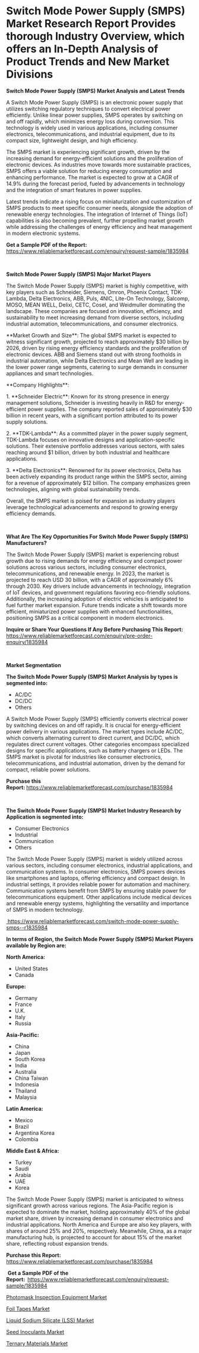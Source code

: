 <p><h1>Switch Mode Power Supply (SMPS) Market Research Report Provides thorough Industry Overview, which offers an In-Depth Analysis of Product Trends and New Market Divisions</h1></p><p><strong>Switch Mode Power Supply (SMPS) Market Analysis and Latest Trends</strong></p>
<p><p>A Switch Mode Power Supply (SMPS) is an electronic power supply that utilizes switching regulatory techniques to convert electrical power efficiently. Unlike linear power supplies, SMPS operates by switching on and off rapidly, which minimizes energy loss during conversion. This technology is widely used in various applications, including consumer electronics, telecommunications, and industrial equipment, due to its compact size, lightweight design, and high efficiency.</p><p>The SMPS market is experiencing significant growth, driven by the increasing demand for energy-efficient solutions and the proliferation of electronic devices. As industries move towards more sustainable practices, SMPS offers a viable solution for reducing energy consumption and enhancing performance. The market is expected to grow at a CAGR of 14.9% during the forecast period, fueled by advancements in technology and the integration of smart features in power supplies.</p><p>Latest trends indicate a rising focus on miniaturization and customization of SMPS products to meet specific consumer needs, alongside the adoption of renewable energy technologies. The integration of Internet of Things (IoT) capabilities is also becoming prevalent, further propelling market growth while addressing the challenges of energy efficiency and heat management in modern electronic systems.</p></p>
<p><strong>Get a Sample PDF of the Report:&nbsp;</strong> <a href="https://www.reliablemarketforecast.com/enquiry/request-sample/1835984?utm_campaign=1140&utm_medium=2&utm_source=Github&utm_content=ia&utm_term=16102024&utm_id=switch-mode-power-supply-smps">https://www.reliablemarketforecast.com/enquiry/request-sample/1835984</a></p>
<p>&nbsp;</p>
<p><strong>Switch Mode Power Supply (SMPS) Major Market Players</strong></p>
<p><p>The Switch Mode Power Supply (SMPS) market is highly competitive, with key players such as Schneider, Siemens, Omron, Phoenix Contact, TDK-Lambda, Delta Electronics, ABB, Puls, 4NIC, Lite-On Technology, Salcomp, MOSO, MEAN WELL, Delixi, CETC, Cosel, and Weidmuller dominating the landscape. These companies are focused on innovation, efficiency, and sustainability to meet increasing demand from diverse sectors, including industrial automation, telecommunications, and consumer electronics.</p><p>**Market Growth and Size**: The global SMPS market is expected to witness significant growth, projected to reach approximately $30 billion by 2026, driven by rising energy efficiency standards and the proliferation of electronic devices. ABB and Siemens stand out with strong footholds in industrial automation, while Delta Electronics and Mean Well are leading in the lower power range segments, catering to surge demands in consumer appliances and smart technologies.</p><p>**Company Highlights**: </p><p>1. **Schneider Electric**: Known for its strong presence in energy management solutions, Schneider is investing heavily in R&D for energy-efficient power supplies. The company reported sales of approximately $30 billion in recent years, with a significant portion attributed to its power supply solutions.</p><p>2. **TDK-Lambda**: As a committed player in the power supply segment, TDK-Lambda focuses on innovative designs and application-specific solutions. Their extensive portfolio addresses various sectors, with sales reaching around $1 billion, driven by both industrial and healthcare applications.</p><p>3. **Delta Electronics**: Renowned for its power electronics, Delta has been actively expanding its product range within the SMPS sector, aiming for a revenue of approximately $12 billion. The company emphasizes green technologies, aligning with global sustainability trends.</p><p>Overall, the SMPS market is poised for expansion as industry players leverage technological advancements and respond to growing energy efficiency demands.</p></p>
<p>&nbsp;</p>
<p><strong>What Are The Key Opportunities For Switch Mode Power Supply (SMPS) Manufacturers?</strong></p>
<p><p>The Switch Mode Power Supply (SMPS) market is experiencing robust growth due to rising demands for energy efficiency and compact power solutions across various sectors, including consumer electronics, telecommunications, and renewable energy. In 2023, the market is projected to reach USD 30 billion, with a CAGR of approximately 6% through 2030. Key drivers include advancements in technology, integration of IoT devices, and government regulations favoring eco-friendly solutions. Additionally, the increasing adoption of electric vehicles is anticipated to fuel further market expansion. Future trends indicate a shift towards more efficient, miniaturized power supplies with enhanced functionalities, positioning SMPS as a critical component in modern electronics.</p></p>
<p><strong>Inquire or Share Your Questions If Any Before Purchasing This Report:</strong> <a href="https://www.reliablemarketforecast.com/enquiry/pre-order-enquiry/1835984?utm_campaign=1140&utm_medium=2&utm_source=Github&utm_content=ia&utm_term=16102024&utm_id=switch-mode-power-supply-smps">https://www.reliablemarketforecast.com/enquiry/pre-order-enquiry/1835984</a></p>
<p>&nbsp;</p>
<p><strong>Market Segmentation</strong></p>
<p><strong>The Switch Mode Power Supply (SMPS) Market Analysis by types is segmented into:</strong></p>
<p><ul><li>AC/DC</li><li>DC/DC</li><li>Others</li></ul></p>
<p><p>A Switch Mode Power Supply (SMPS) efficiently converts electrical power by switching devices on and off rapidly. It is crucial for energy-efficient power delivery in various applications. The market types include AC/DC, which converts alternating current to direct current, and DC/DC, which regulates direct current voltages. Other categories encompass specialized designs for specific applications, such as battery chargers or LEDs. The SMPS market is pivotal for industries like consumer electronics, telecommunications, and industrial automation, driven by the demand for compact, reliable power solutions.</p></p>
<p><strong>Purchase this Report:&nbsp;</strong><a href="https://www.reliablemarketforecast.com/purchase/1835984?utm_campaign=1140&utm_medium=2&utm_source=Github&utm_content=ia&utm_term=16102024&utm_id=switch-mode-power-supply-smps">https://www.reliablemarketforecast.com/purchase/1835984</a></p>
<p>&nbsp;</p>
<p><strong>The Switch Mode Power Supply (SMPS) Market Industry Research by Application is segmented into:</strong></p>
<p><ul><li>Consumer Electronics</li><li>Industrial</li><li>Communication</li><li>Others</li></ul></p>
<p><p>The Switch Mode Power Supply (SMPS) market is widely utilized across various sectors, including consumer electronics, industrial applications, and communication systems. In consumer electronics, SMPS powers devices like smartphones and laptops, offering efficiency and compact design. In industrial settings, it provides reliable power for automation and machinery. Communication systems benefit from SMPS by ensuring stable power for telecommunications equipment. Other applications include medical devices and renewable energy systems, highlighting the versatility and importance of SMPS in modern technology.</p></p>
<p><a href="https://www.reliablemarketforecast.com/switch-mode-power-supply-smps--r1835984?utm_campaign=1140&utm_medium=2&utm_source=Github&utm_content=ia&utm_term=16102024&utm_id=switch-mode-power-supply-smps">&nbsp;https://www.reliablemarketforecast.com/switch-mode-power-supply-smps--r1835984</a></p>
<p><strong>In terms of Region, the Switch Mode Power Supply (SMPS) Market Players available by Region are:</strong></p>
<p>
    <p> <strong> North America: </strong>
        <ul>
            <li>United States</li>
            <li>Canada</li>
        </ul>
        </p> 
    <p> <strong> Europe: </strong>
        <ul>
            <li>Germany</li>
            <li>France</li>
            <li>U.K.</li>
            <li>Italy</li>
            <li>Russia</li>
        </ul>
        </p> 
    <p> <strong> Asia-Pacific: </strong>
        <ul>
            <li>China</li>
            <li>Japan</li>
            <li>South Korea</li>
            <li>India</li>
            <li>Australia</li>
            <li>China Taiwan</li>
            <li>Indonesia</li>
            <li>Thailand</li>
            <li>Malaysia</li>
        </ul>
        </p> 
    <p> <strong> Latin America: </strong>
        <ul>
            <li>Mexico</li>
            <li>Brazil</li>
            <li>Argentina Korea</li>
            <li>Colombia</li>
        </ul>
        </p> 
    <p> <strong> Middle East & Africa: </strong>
        <ul>
            <li>Turkey</li>
            <li>Saudi</li>
            <li>Arabia</li>
            <li>UAE</li>
            <li>Korea</li>
        </ul>
    </p>
    </p>
<p><p>The Switch Mode Power Supply (SMPS) market is anticipated to witness significant growth across various regions. The Asia-Pacific region is expected to dominate the market, holding approximately 40% of the global market share, driven by increasing demand in consumer electronics and industrial applications. North America and Europe are also key players, with shares of around 25% and 20%, respectively. Meanwhile, China, as a major manufacturing hub, is projected to account for about 15% of the market share, reflecting robust expansion trends.</p></p>
<p><strong>Purchase this Report: </strong><a href="https://www.reliablemarketforecast.com/purchase/1835984?utm_campaign=1140&utm_medium=2&utm_source=Github&utm_content=ia&utm_term=16102024&utm_id=switch-mode-power-supply-smps">https://www.reliablemarketforecast.com/purchase/1835984</a></p>
<p>&nbsp;<strong>Get a Sample PDF of the Report:&nbsp;&nbsp;</strong><a href="https://www.reliablemarketforecast.com/enquiry/request-sample/1835984?utm_campaign=1140&utm_medium=2&utm_source=Github&utm_content=ia&utm_term=16102024&utm_id=switch-mode-power-supply-smps">https://www.reliablemarketforecast.com/enquiry/request-sample/1835984</a></p>
<p><strong></strong></p>
<p><p><a href="https://github.com/siennagx1ahafter/Market-Research-Report-List-1/blob/main/photomask-inspection-equipment-market.md?utm_campaign=1140&utm_medium=2&utm_source=Github&utm_content=ia&utm_term=16102024&utm_id=switch-mode-power-supply-smps">Photomask Inspection Equipment Market</a></p><p><a href="https://www.linkedin.com/pulse/global-foil-tapes-market-focus-application-end-use-industry-hdosc?utm_campaign=1140&utm_medium=2&utm_source=Github&utm_content=ia&utm_term=16102024&utm_id=switch-mode-power-supply-smps">Foil Tapes Market</a></p><p><a href="https://github.com/cairotmbrowne3cq/Market-Research-Report-List-1/blob/main/liquid-sodium-silicate-lss-market.md?utm_campaign=1140&utm_medium=2&utm_source=Github&utm_content=ia&utm_term=16102024&utm_id=switch-mode-power-supply-smps">Liquid Sodium Silicate (LSS) Market</a></p><p><a href="https://www.linkedin.com/pulse/seed-inoculants-market-size-share-competitive-landscape-trend-zhv6c?utm_campaign=1140&utm_medium=2&utm_source=Github&utm_content=ia&utm_term=16102024&utm_id=switch-mode-power-supply-smps">Seed Inoculants Market</a></p><p><a href="https://www.linkedin.com/pulse/ternary-materials-market-evolution-key-trends-regional-dynamics-hpmcc?utm_campaign=1140&utm_medium=2&utm_source=Github&utm_content=ia&utm_term=16102024&utm_id=switch-mode-power-supply-smps">Ternary Materials Market</a></p></p>